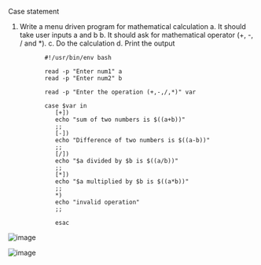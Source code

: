 Case statement

1) Write a menu driven program for mathematical calculation
   a. It should take user inputs a and b
   b. It should ask for mathematical operator (+, -, / and *).
   c. Do the calculation
   d. Print the output

              #!/usr/bin/env bash

              read -p "Enter num1" a
              read -p "Enter num2" b

              read -p "Enter the operation (+,-,/,*)" var

              case $var in
                 [+]) 
                 echo "sum of two numbers is $((a+b))"
                 ;;
                 [-])
                 echo "Difference of two numbers is $((a-b))"
                 ;;
                 [/])
                 echo "$a divided by $b is $((a/b))"
                 ;;
                 [*])
                 echo "$a multiplied by $b is $((a*b))"
                 ;;
                 *) 
                 echo "invalid operation"
                 ;;
 
                 esac

![image](https://github.com/Sharath15eUR/SivanithishRK/assets/79641980/14b2f1fe-9c23-4f5b-8ad7-114c0598d4d4)

![image](https://github.com/Sharath15eUR/SivanithishRK/assets/79641980/5ee733a2-02d8-4406-9fcd-05105aa80865)
